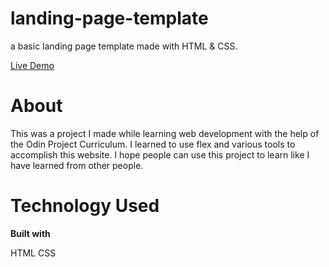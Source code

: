 # landing-page-template
a basic landing page template made with HTML & CSS.

[Live Demo](https://ssaturgo.github.io/landing-page-template/)

# About
This was a project I made while learning web development with the help of the Odin Project Curriculum.
I learned to use flex and various tools to accomplish this website.
I hope people can use this project to learn like I have learned from other people.

# Technology Used
**Built with**

HTML
CSS
